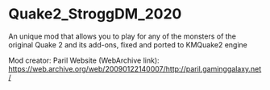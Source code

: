 # Quake2_StroggDM_2020
An unique mod that allows you to play for any of the monsters of the original Quake 2 and its add-ons, fixed and ported to KMQuake2 engine


Mod creator: Paril
Website (WebArchive link): https://web.archive.org/web/20090122140007/http://paril.gaminggalaxy.net/
